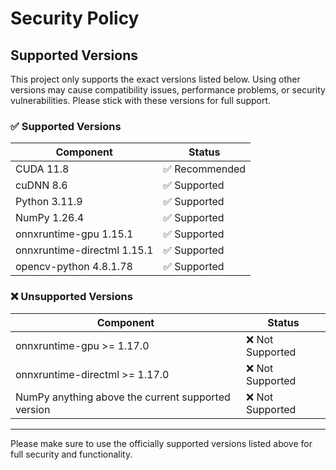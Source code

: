 # Security Policy

## Supported Versions

This project only supports the exact versions listed below. Using other versions may cause compatibility issues, performance problems, or security vulnerabilities. Please stick with these versions for full support.

### ✅ Supported Versions

| Component                     | Status         |
| ---------------------------- | -------------- |
| CUDA 11.8                    | ✅ Recommended |
| cuDNN 8.6                    | ✅ Supported   |
| Python 3.11.9                | ✅ Supported   |
| NumPy 1.26.4                 | ✅ Supported   |
| onnxruntime-gpu 1.15.1       | ✅ Supported   |
| onnxruntime-directml 1.15.1  | ✅ Supported   |
| opencv-python 4.8.1.78       | ✅ Supported   |

### ❌ Unsupported Versions

| Component                     | Status         |
| ---------------------------- | -------------- |
| onnxruntime-gpu >= 1.17.0    | ❌ Not Supported |
| onnxruntime-directml >= 1.17.0 | ❌ Not Supported |
| NumPy anything above the current supported version | ❌ Not Supported |

---

Please make sure to use the officially supported versions listed above for full security and functionality.


